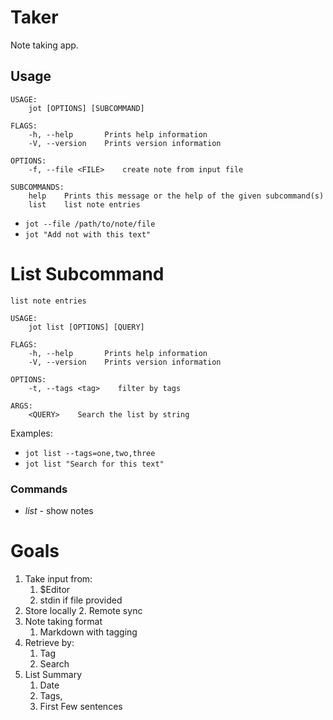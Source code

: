 # Taker 

Note taking app.

## Usage

```
USAGE:
    jot [OPTIONS] [SUBCOMMAND]

FLAGS:
    -h, --help       Prints help information
    -V, --version    Prints version information

OPTIONS:
    -f, --file <FILE>    create note from input file

SUBCOMMANDS:
    help    Prints this message or the help of the given subcommand(s)
    list    list note entries
```

* `jot --file /path/to/note/file`
* `jot "Add not with this text"`


# List Subcommand  

```
list note entries

USAGE:
    jot list [OPTIONS] [QUERY]

FLAGS:
    -h, --help       Prints help information
    -V, --version    Prints version information

OPTIONS:
    -t, --tags <tag>    filter by tags

ARGS:
    <QUERY>    Search the list by string

```

Examples:

* `jot list --tags=one,two,three`
* `jot list "Search for this text"`

### Commands

* *list* - show notes

# Goals

1. Take input from:
    1. $Editor
    2. stdin if file provided
2. Store locally
    2. Remote sync
3. Note taking format
    1. Markdown with tagging
4. Retrieve by:
    1. Tag
    2. Search
5. List Summary
    1. Date
    2. Tags,
    3. First Few sentences

